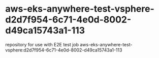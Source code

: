 # aws-eks-anywhere-test-vsphere-d2d7f954-6c71-4e0d-8002-d49ca15743a1-113
repository for use with E2E test job aws-eks-anywhere-test-vsphere:d2d7f954-6c71-4e0d-8002-d49ca15743a1-113
